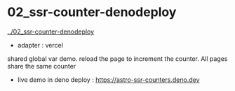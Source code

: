 # 02_ssr-counter-denodeploy
[../02_ssr-counter-denodeploy](../02_ssr-counter-denodeploy)

* adapter : vercel

shared global var demo. reload the page to increment the counter. All pages share the same counter

* live demo in deno deploy : https://astro-ssr-counters.deno.dev
